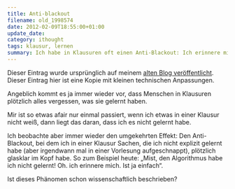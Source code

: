 ```yaml
---
title: Anti-blackout
filename: old_1998574
date: 2012-02-09T18:55:00+01:00
update_date:
category: ithought
tags: klausur, lernen
summary: Ich habe in Klausuren oft einen Anti-Blackout: Ich erinnere mich plötzlich an Dinge, die ich vergessen geglaubt habe.
---
```

Dieser Eintrag wurde ursprünglich auf meinem [alten Blog veröffentlicht](https://stu.blogger.de/stories/1998574/). Dieser Eintrag hier ist eine Kopie mit kleinen technischen Anpassungen.

Angeblich kommt es ja immer wieder vor, dass Menschen in Klausuren plötzlich alles vergessen, was sie gelernt haben.

Mir ist so etwas afair nur einmal passiert, wenn ich etwas in einer Klausur nicht weiß, dann liegt das daran, dass ich es nicht gelernt habe.

Ich beobachte aber immer wieder den umgekehrten Effekt: Den Anti-Blackout, bei dem ich in einer Klausur Sachen, die ich nicht explizit gelernt habe (aber irgendwann mal in einer Vorlesung aufgeschnappt), plötzlich glasklar im Kopf habe.
So zum Beispiel heute: „Mist, den Algorithmus habe ich nicht gelernt! Oh. ich erinnere mich. Ist ja einfach“.

Ist dieses Phänomen schon wissenschaftlich beschrieben?
